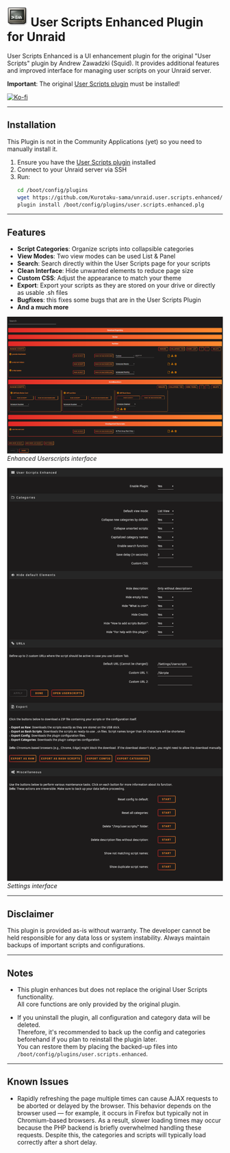 # ![Plugin Icon](images/icon.png) User Scripts Enhanced Plugin for Unraid

User Scripts Enhanced is a UI enhancement plugin for the original "User Scripts" plugin by Andrew Zawadzki (Squid).
It provides additional features and improved interface for managing user scripts on your Unraid server.

**Important**: The original [User Scripts plugin](https://forums.unraid.net/topic/48286-plugin-ca-user-scripts/) must be installed!

[![Ko-fi](https://img.shields.io/badge/If%20you%20like%20my%20work%20feel%20free%20to%20support%20me%20on%20Kofi-8A2BE2?style=for-the-badge&logo=ko-fi&labelColor=9370DB&link=https://ko-fi.com/kurotaku1337)](https://ko-fi.com/kurotaku1337)

---

## Installation

This Plugin is not in the Community Applications (yet) so you need to manually install it.

1. Ensure you have the [User Scripts plugin](https://forums.unraid.net/topic/48286-plugin-ca-user-scripts/) installed
2. Connect to your Unraid server via SSH
3. Run:
   ```bash
   cd /boot/config/plugins
   wget https://github.com/Kurotaku-sama/unraid.user.scripts.enhanced/raw/main/user.scripts.enhanced.plg
   plugin install /boot/config/plugins/user.scripts.enhanced.plg
   ```

---

## Features

- **Script Categories**: Organize scripts into collapsible categories
- **View Modes**: Two view modes can be used List & Panel
- **Search**: Search directly within the User Scripts page for your scripts
- **Clean Interface**: Hide unwanted elements to reduce page size
- **Custom CSS**: Adjust the appearance to match your theme
- **Export**: Export your scripts as they are stored on your drive or directly as usable .sh files
- **Bugfixes**: this fixes some bugs that are in the User Scripts Plugin
- **And a much more**

![UserScripts Page](images/page_userscripts.png)
*Enhanced Userscripts interface*

![Settings Page](images/page_settings.png)
*Settings interface*

---

## Disclaimer

This plugin is provided as-is without warranty. The developer cannot be held responsible for any data loss or system instability. Always maintain backups of important scripts and configurations.

---

## Notes

- This plugin enhances but does not replace the original User Scripts functionality. <br>All core functions are only provided by the original plugin.

- If you uninstall the plugin, all configuration and category data will be deleted. <br>
Therefore, it's recommended to back up the config and categories beforehand if you plan to reinstall the plugin later.<br>
You can restore them by placing the backed-up files into
<code>/boot/config/plugins/user.scripts.enhanced</code>.

---

## Known Issues

- Rapidly refreshing the page multiple times can cause AJAX requests to be aborted or delayed by the browser. This behavior depends on the browser used — for example, it occurs in Firefox but typically not in Chromium-based browsers. As a result, slower loading times may occur because the PHP backend is briefly overwhelmed handling these requests. Despite this, the categories and scripts will typically load correctly after a short delay.